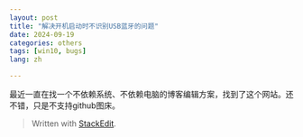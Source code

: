 ```yaml
---
layout: post
title: "解决开机启动时不识别USB蓝牙的问题"
date: 2024-09-19
categories: others
tags: [win10, bugs]
lang: zh

---
```


最近一直在找一个不依赖系统、不依赖电脑的博客编辑方案，找到了这个网站。还不错，只是不支持github图床。
<!--more-->


> Written with [StackEdit](https://stackedit.io/).
<!--stackedit_data:
eyJoaXN0b3J5IjpbMjY0NjU2MTE0XX0=
-->